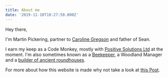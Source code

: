 ```yaml
---
title: About me
date: '2019-11-10T10:27:50.000Z'
---
```


Hey there,

I'm Martin Pickering, partner to [Caroline Gregson](https://www.carolinegregson.com/ "Caroline's website") and father of Sean.

I earn my keep as a Code Monkey, mostly with [Positive Solutions Ltd](https://positive-solutions.co.uk/ "Positive Solutions Ltd") at the moment. I'm also sometimes known as a [Beekeeper](https://www.devabees.com/ "it's all about the bees"), a Woodland Manager and a
[builder of ancient roundhouses](https://www.english-heritage.org.uk/visit/places/beeston-castle-and-woodland-park/beeston-roundhouse/ "one I made earlier").

For more about how this website is made why not take a look at [this Post](/posts/this-website/what-makes-up-this-website/ "").
